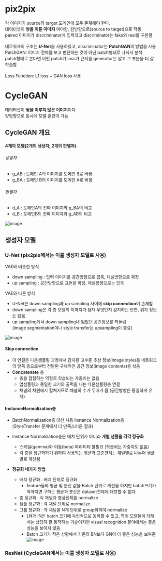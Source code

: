 # pix2pix 
각 이미지가 source와 target 도메인에 모두 존재해야 한다. <br>
데이터셋이 **쌍을 이룬 이미지** 여야함, 한방향으로(source to target)으로 작동 <br>
paired 이미지가 discriminator에 입력되고 discriminator는 fake와 real를 구분함 <br>
<br>
네트워크의 구조는 **U-Net**을 사용하였고, discriminator는 **PatchGAN**의 방법을 사용<br>
PatchGAN: 이미지 전체를 보고 판단하는 것이 아닌 patch형태로 나눠서 분석<br>
patch형태로 본다면 어떤 patch가 loss가 큰지를 generator는 알고 그 부분을 더 잘 학습함<br>
<br>
Loss Function: L1 loss + GAN loss 사용

# CycleGAN
데이터셋이 **쌍을 이루지 않은 이미지**이다 <br>
양방향으로 동시에 모델 훈련이 가능<br>

## CycleGAN 개요
#### 4개의 모델(2개의 생성자, 2개의 판별자)
###### 생성자
- g_AB : 도메인 A의 이미지를 도메인 B로 바꿈 
- g_BA : 도메인 B의 이미지를 도메인 A로 바꿈

###### 판별자
- d_A : 도메인A의 진짜 이미지와 g_BA의 비교
- d_B : 도메인B의 진짜 이미지와 g_AB의 비교

![image](https://user-images.githubusercontent.com/72767245/103436168-17818b00-4c5c-11eb-85fa-d16989def2b0.png)


## 생성자 모델
### U-Net (pix2pix에서는 이를 생성자 모델로 사용)
VAE와 비슷한 방식
- down sampling : 입력 이미지를 공간방향으로 압축, 채널방향으로 확장
- up sampling : 공간방향으로 표현을 확장, 채널방향으로는 압축

VAE와 다른 방식
- U-Net은 down sampling과 up sampling 사이에 **skip connection**이 존재함
- down sampling은 각 층 모델의 이미지가 점차 무엇인지 감지하는 반면, 위치 정보는 잃음
- up sampling에서 down sampling내 잃었던 공간정보를 되돌림 <br>
(image segmentation이나 style transfer는 upsampling이 중요)

![image](https://user-images.githubusercontent.com/72767245/103436583-88c33d00-4c60-11eb-880a-8fe545b17333.png)

#### Skip connection
- 이 연결은 다운샘플링 과정에서 감지된 고수준 추상 정보(image style)를 네트워크의 앞쪽 층으로부터 전달된 구체적인 공간 정보(image contents)을 섞음
- **Concatenate** 층
   - 층을 접합하는 역할로 학습되는 가중치는 없음
   - 업샘플링과 동일한 크기의 출력을 내는 다운샘플링층 연결
   - 채널의 차원에서 합쳐지므로 채널의 수가 두배가 됨 (공간방향은 동일하게 유지)
   
#### InstanceNormalization층
- BatchNormalization층 대신 사용 Instance Normalization층 <br>
(StyleTransfer 문제에서 더 만족스러운 결과)

- Instance Normalization층은 배치 단위가 아니라 **개별 샘플을 각각 정규화**
   - 스케일(gamma)와 이동(beta) 파라미터 불필요 (학습되는 가중치도 없음)
   - 각 층을 정규화하기 위하여 사용되는 평균과 표준편차는 채널별로 나누어 샘플별로 계산됨

- **정규화 네가지 방법**
   - 배치 정규화 : 배치 단위로 정규화
      - feature들의 평균 및 분산 값을 Batch 단위로 계산을 하지만 batch크기가 작아지면 구하는 평균과 분산은 dataset전체에 대표할 수 없다
   - 층 정규화 : 각 채널과 영상전체를 normalize
   - 샘플 정규화 : 각 채널 단위로 normalize
   - 그룹 정규화 : 각 채널을 N개 단위로 group화하여 normalize
      - LN과 IN은 batch 크기에 독립적으로 동작할 수 있고, 특정 모델들에 대해서는 상당히 잘 동작하는 기술이지만 visual recognition 분야에서는 좋은 성능을 보이지 않음
      - Batch 크기가 작은 상황에서 기존의 BN보다 GN이 더 좋은 성능을 보여줌
   ![image](https://user-images.githubusercontent.com/72767245/103438684-bb792f80-4c78-11eb-8681-78ce9ca525c6.png)

### ResNet (CycleGAN에서는 이를 생성자 모델로 사용)
